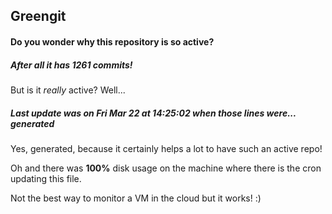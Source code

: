 ## Greengit

#### Do you wonder why this repository is so active?

##### After all it has 1261 commits!

But is it *really* active? Well...

##### Last update was on Fri Mar 22 at 14:25:02 when those lines were... generated

Yes, generated, because it certainly helps a lot to have such an active repo!

Oh and there was **100%** disk usage on the machine
where there is the cron updating this file.

Not the best way to monitor a VM in the cloud but it works! :)
